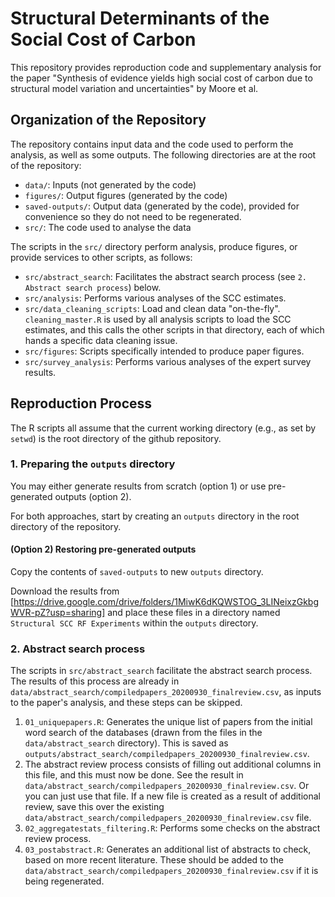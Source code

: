# Structural Determinants of the Social Cost of Carbon

This repository provides reproduction code and supplementary analysis
for the paper "Synthesis of evidence yields high social cost of carbon
due to structural model variation and uncertainties" by Moore et al.

## Organization of the Repository

The repository contains input data and the code used to perform the
analysis, as well as some outputs. The following directories are at
the root of the repository:

 - `data/`: Inputs (not generated by the code)
 - `figures/`: Output figures (generated by the code)
 - `saved-outputs/`: Output data (generated by the code), provided for
   convenience so they do not need to be regenerated.
 - `src/`: The code used to analyse the data

The scripts in the `src/` directory perform analysis, produce figures,
or provide services to other scripts, as follows:

- `src/abstract_search`: Facilitates the abstract search process (see
  `2. Abstract search process`) below.
- `src/analysis`: Performs various analyses of the SCC estimates.
- `src/data_cleaning_scripts`: Load and clean data
  "on-the-fly". `cleaning_master.R` is used by all analysis scripts to
  load the SCC estimates, and this calls the other scripts in that
  directory, each of which hands a specific data cleaning issue.
- `src/figures`: Scripts specifically intended to produce paper
  figures.
- `src/survey_analysis`: Performs various analyses of the expert
  survey results.

## Reproduction Process

The R scripts all assume that the current working directory (e.g., as
set by `setwd`) is the root directory of the github repository.

### 1. Preparing the `outputs` directory

You may either generate results from scratch (option 1) or use
pre-generated outputs (option 2).

For both approaches, start by creating an `outputs` directory in the
root directory of the repository.

#### (Option 2) Restoring pre-generated outputs

Copy the contents of `saved-outputs` to new `outputs` directory.

Download the results from
[https://drive.google.com/drive/folders/1MiwK6dKQWSTOG_3LINeixzGkbgWVR-pZ?usp=sharing]
and place these files in a directory named `Structural SCC RF
Experiments` within the `outputs` directory.

### 2. Abstract search process

The scripts in `src/abstract_search` facilitate the abstract search
process. The results of this process are already in
`data/abstract_search/compiledpapers_20200930_finalreview.csv`, as
inputs to the paper's analysis, and these steps can be skipped.

1. `01_uniquepapers.R`: Generates the unique list of papers from the
  initial word search of the databases (drawn from the files in the
  `data/abstract_search` directory). This is saved as
  `outputs/abstract_search/compiledpapers_20200930_finalreview.csv`.
2. The abstract review process consists of filling out additional
   columns in this file, and this must now be done. See the result in
   `data/abstract_search/compiledpapers_20200930_finalreview.csv`. Or
   you can just use that file. If a new file is created as a result of
   additional review, save this over the existing
   `data/abstract_search/compiledpapers_20200930_finalreview.csv`
   file.
3. `02_aggregatestats_filtering.R`: Performs some checks on the
   abstract review process.
4. `03_postabstract.R`: Generates an additional list of abstracts to
   check, based on more recent literature. These should be added to
   the `data/abstract_search/compiledpapers_20200930_finalreview.csv`
   if it is being regenerated.
   
